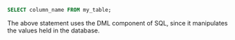```sql
SELECT column_name FROM my_table;
```

The above statement uses the DML component of SQL, since it manipulates
the values held in the database.
